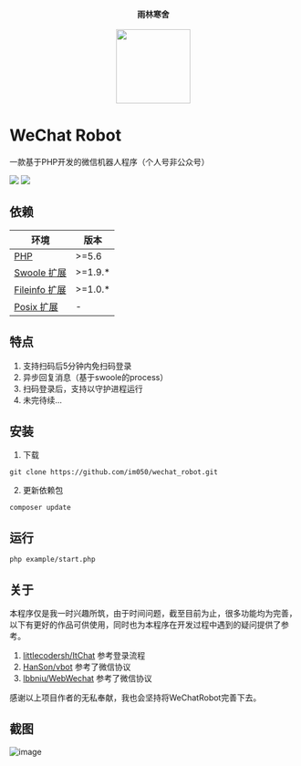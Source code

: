 <p align="center">
  <b>雨林寒舍</b>
  <br/>
  <br/>
  <a target="_blank" href="https://www.im050.com">
    <img src="http://www.im050.com/wp-content/themes/simplehome/images/face.png" width=130>
  </a>
</p>

# WeChat Robot
一款基于PHP开发的微信机器人程序（个人号非公众号）

<p align="left">
<a href="http://im050.com"><img src="https://img.shields.io/badge/contact-@Im050-orange.svg?style=flat"></a>
<img src="https://img.shields.io/badge/license-MIT-green.svg?style=flat">
</p>

## 依赖

| 环境          | 版本           |
| ------------- | ------------- |
| [PHP](http://www.php.net)           | \>=5.6 | 
| [Swoole 扩展](http://www.swoole.com/)    | \>=1.9.*      |
| [Fileinfo 扩展](http://php.net/manual/en/book.fileinfo.php)  | \>=1.0.*      |
| [Posix 扩展](http://www.php.net/manual/en/book.posix.php)     | -             |

## 特点

1. 支持扫码后5分钟内免扫码登录
2. 异步回复消息（基于swoole的process）
3. 扫码登录后，支持以守护进程运行
4. 未完待续...

## 安装

1. 下载
```
git clone https://github.com/im050/wechat_robot.git
```
2. 更新依赖包
```
composer update
```

## 运行
```
php example/start.php
```

## 关于

本程序仅是我一时兴趣所筑，由于时间问题，截至目前为止，很多功能均为完善，以下有更好的作品可供使用，同时也为本程序在开发过程中遇到的疑问提供了参考。

1. [littlecodersh/ItChat](https://github.com/littlecodersh/ItChat) 参考登录流程
2. [HanSon/vbot](https://github.com/HanSon/vbot) 参考了微信协议
3. [lbbniu/WebWechat](https://github.com/lbbniu/WebWechat) 参考了微信协议

感谢以上项目作者的无私奉献，我也会坚持将WeChatRobot完善下去。



## 截图

 ![image](https://github.com/im050/wechat_robot/raw/master/screenshots/screenshot.png)